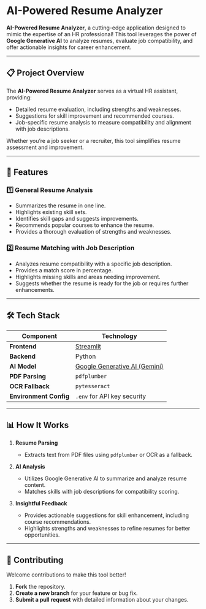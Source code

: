 # AI-Powered Resume Analyzer  

**AI-Powered Resume Analyzer**, a cutting-edge application designed to mimic the expertise of an HR professional! This tool leverages the power of **Google Generative AI** to analyze resumes, evaluate job compatibility, and offer actionable insights for career enhancement.  

---

## 📋 **Project Overview**  

The **AI-Powered Resume Analyzer** serves as a virtual HR assistant, providing:  
- Detailed resume evaluation, including strengths and weaknesses.  
- Suggestions for skill improvement and recommended courses.  
- Job-specific resume analysis to measure compatibility and alignment with job descriptions.  

Whether you’re a job seeker or a recruiter, this tool simplifies resume assessment and improvement.  

---

## 🔑 **Features**  

### 1️⃣ **General Resume Analysis**  
- Summarizes the resume in one line.  
- Highlights existing skill sets.  
- Identifies skill gaps and suggests improvements.  
- Recommends popular courses to enhance the resume.  
- Provides a thorough evaluation of strengths and weaknesses.  

### 2️⃣ **Resume Matching with Job Description**  
- Analyzes resume compatibility with a specific job description.  
- Provides a match score in percentage.  
- Highlights missing skills and areas needing improvement.  
- Suggests whether the resume is ready for the job or requires further enhancements.  

---

## 🛠️ **Tech Stack**  

| **Component**       | **Technology**                  |  
|----------------------|----------------------------------|  
| **Frontend**         | [Streamlit](https://streamlit.io/) |  
| **Backend**          | Python                          |  
| **AI Model**         | [Google Generative AI (Gemini)](https://developers.generativeai.google/) |  
| **PDF Parsing**      | `pdfplumber`                    |  
| **OCR Fallback**     | `pytesseract`                   |  
| **Environment Config** | `.env` for API key security    |  

---

## 📊 **How It Works**

1. **Resume Parsing**  
   - Extracts text from PDF files using `pdfplumber` or OCR as a fallback.

2. **AI Analysis**  
   - Utilizes Google Generative AI to summarize and analyze resume content.  
   - Matches skills with job descriptions for compatibility scoring.

3. **Insightful Feedback**  
   - Provides actionable suggestions for skill enhancement, including course recommendations.  
   - Highlights strengths and weaknesses to refine resumes for better opportunities.

---


## 🙌 **Contributing**

Welcome contributions to make this tool better!

1. **Fork** the repository.  
2. **Create a new branch** for your feature or bug fix.  
3. **Submit a pull request** with detailed information about your changes.
